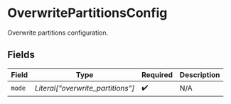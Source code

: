 # OverwritePartitionsConfig

Overwrite partitions configuration.


## Fields

| Field                             | Type                              | Required                          | Description                       |
| --------------------------------- | --------------------------------- | --------------------------------- | --------------------------------- |
| `mode`                            | *Literal["overwrite_partitions"]* | :heavy_check_mark:                | N/A                               |